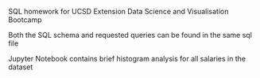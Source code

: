 SQL homework for UCSD Extension Data Science and Visualisation Bootcamp

Both the SQL schema and requested queries can be found in the same sql file

Jupyter Notebook contains brief histogram analysis for all salaries in the dataset
